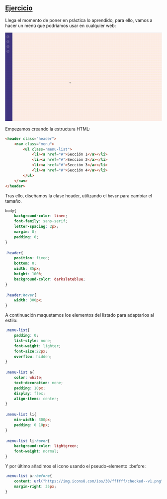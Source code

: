[Ejercicio](recursos/menu.zip)
---

Llega el momento de poner en práctica lo aprendido, para ello, vamos a hacer un menú que podríamos usar en cualquier web:

![gif1.gif](recursos/gif1.gif)

Empezamos creando la estructura HTML:

```html
<header class="header">
    <nav class="menu">
        <ul class="menu-list">
            <li><a href="#">Sección 1</a></li>
            <li><a href="#">Sección 2</a></li>
            <li><a href="#">Sección 3</a></li>
            <li><a href="#">Sección 4</a></li>
        </ul>
    </nav>
</header>
```

Tras ello, diseñamos la clase header, utilizando el `hover` para cambiar el tamaño.

```css
body{
    background-color: linen;
    font-family: sans-serif;
    letter-spacing: 2px;
    margin: 0;
    padding: 0;
}

.header{
    position: fixed;
    bottom: 0;
    width: 85px;
    height: 100%;
    background-color: darkslateblue;
}

.header:hover{
    width: 300px;
}
```

A continuación maquetamos los elementos del listado para adaptarlos al estilo:

```css
.menu-list{
    padding: 0;
    list-style: none;
    font-weight: lighter;
    font-size:22px;
    overflow: hidden;
}

.menu-list a{
    color: white;
    text-decoration: none;
    padding: 10px;
    display: flex;
    align-items: center;
}

.menu-list li{
    min-width: 300px;
    padding: 0 10px;
}

.menu-list li:hover{
    background-color: lightgreen;
    font-weight: normal;
}
```

Y por último añadimos el icono usando el pseudo-elemento ::before:

```css
.menu-list a::before{
    content: url("https://img.icons8.com/ios/30/ffffff/checked--v1.png");
    margin-right: 35px;
}
```
